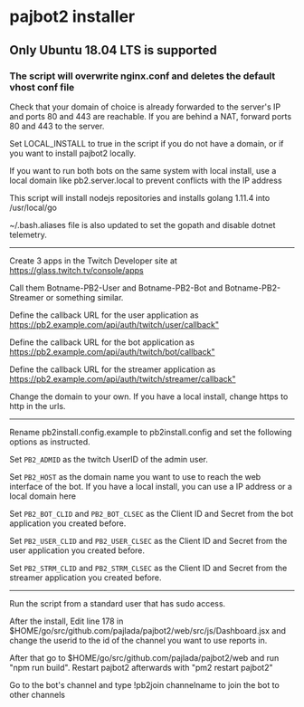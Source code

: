 # pajbot2 installer

## Only Ubuntu 18.04 LTS is supported

### The script will overwrite nginx.conf and deletes the default vhost conf file

Check that your domain of choice is already forwarded to the server's IP and ports 80 and 443 are reachable.
If you are behind a NAT, forward ports 80 and 443 to the server.

Set LOCAL_INSTALL to true in the script if you do not have a domain, or if you want to install pajbot2 locally.

If you want to run both bots on the same system with local install, use a local domain like pb2.server.local to prevent conflicts with the IP address

This script will install nodejs repositories and installs golang 1.11.4 into /usr/local/go

~/.bash.aliases file is also updated to set the gopath and disable dotnet telemetry.
***
Create 3 apps in the Twitch Developer site at <https://glass.twitch.tv/console/apps>

Call them Botname-PB2-User and Botname-PB2-Bot and Botname-PB2-Streamer or something similar.

Define the callback URL for the user application as <https://pb2.example.com/api/auth/twitch/user/callback">

Define the callback URL for the bot application as <https://pb2.example.com/api/auth/twitch/bot/callback">

Define the callback URL for the streamer application as <https://pb2.example.com/api/auth/twitch/streamer/callback">

Change the domain to your own. If you have a local install, change https to http in the urls.
***
Rename pb2install.config.example to pb2install.config and set the following options as instructed.

Set ```PB2_ADMID``` as the twitch UserID of the admin user.

Set ```PB2_HOST``` as the domain name you want to use to reach the web interface of the bot. If you have a local install, you can use a IP address or a local domain here

Set ```PB2_BOT_CLID``` and ```PB2_BOT_CLSEC``` as the Client ID and Secret from the bot application you created before.

Set ```PB2_USER_CLID``` and ```PB2_USER_CLSEC``` as the Client ID and Secret from the user application you created before.

Set ```PB2_STRM_CLID``` and ```PB2_STRM_CLSEC``` as the Client ID and Secret from the streamer application you created before.
***
Run the script from a standard user that has sudo access.

After the install, Edit line 178 in $HOME/go/src/github.com/pajlada/pajbot2/web/src/js/Dashboard.jsx and change the userid to the id of the channel you want to use reports in.

After that go to $HOME/go/src/github.com/pajlada/pajbot2/web and run "npm run build". Restart pajbot2 afterwards with "pm2 restart pajbot2"

Go to the bot's channel and type !pb2join channelname to join the bot to other channels
